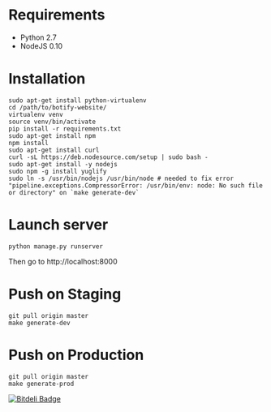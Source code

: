 # Requirements

- Python 2.7
- NodeJS 0.10


# Installation

```
sudo apt-get install python-virtualenv
cd /path/to/botify-website/
virtualenv venv
source venv/bin/activate
pip install -r requirements.txt
sudo apt-get install npm
npm install
sudo apt-get install curl
curl -sL https://deb.nodesource.com/setup | sudo bash -
sudo apt-get install -y nodejs
sudo npm -g install yuglify
sudo ln -s /usr/bin/nodejs /usr/bin/node # needed to fix error "pipeline.exceptions.CompressorError: /usr/bin/env: node: No such file or directory" on `make generate-dev`
```

# Launch server


```
python manage.py runserver
```

Then go to http://localhost:8000


# Push on Staging


```
git pull origin master
make generate-dev
```


# Push on Production



```
git pull origin master
make generate-prod
```


[![Bitdeli Badge](https://d2weczhvl823v0.cloudfront.net/pleasedontbelong/pabloleanomartinet.com-static/trend.png)](https://bitdeli.com/free "Bitdeli Badge")

